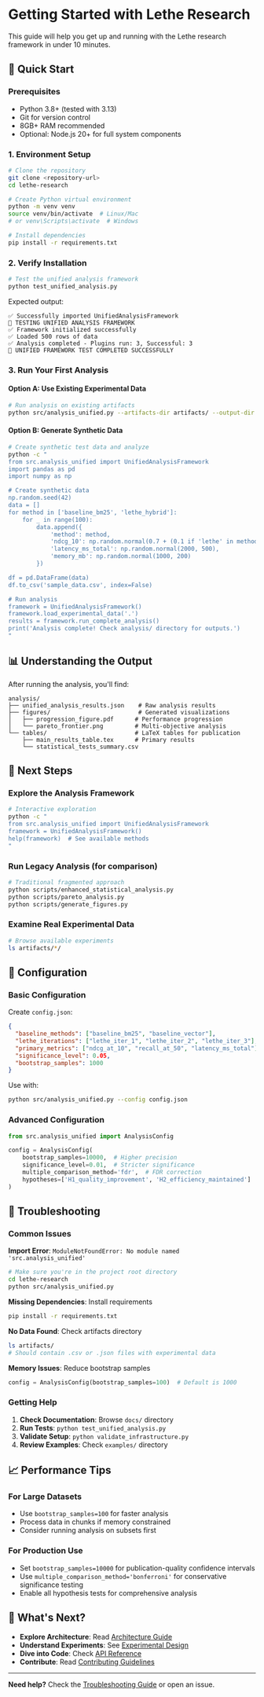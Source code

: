 # Getting Started with Lethe Research

This guide will help you get up and running with the Lethe research framework in under 10 minutes.

## 🚀 Quick Start

### Prerequisites
- Python 3.8+ (tested with 3.13)
- Git for version control
- 8GB+ RAM recommended
- Optional: Node.js 20+ for full system components

### 1. Environment Setup

```bash
# Clone the repository
git clone <repository-url>
cd lethe-research

# Create Python virtual environment
python -m venv venv
source venv/bin/activate  # Linux/Mac
# or venv\Scripts\activate  # Windows

# Install dependencies
pip install -r requirements.txt
```

### 2. Verify Installation

```bash
# Test the unified analysis framework
python test_unified_analysis.py
```

Expected output:
```
✅ Successfully imported UnifiedAnalysisFramework
🧪 TESTING UNIFIED ANALYSIS FRAMEWORK
✅ Framework initialized successfully
✅ Loaded 500 rows of data
✅ Analysis completed - Plugins run: 3, Successful: 3
🎉 UNIFIED FRAMEWORK TEST COMPLETED SUCCESSFULLY
```

### 3. Run Your First Analysis

#### Option A: Use Existing Experimental Data
```bash
# Run analysis on existing artifacts
python src/analysis_unified.py --artifacts-dir artifacts/ --output-dir results/
```

#### Option B: Generate Synthetic Data
```bash
# Create synthetic test data and analyze
python -c "
from src.analysis_unified import UnifiedAnalysisFramework
import pandas as pd
import numpy as np

# Create synthetic data
np.random.seed(42)
data = []
for method in ['baseline_bm25', 'lethe_hybrid']:
    for _ in range(100):
        data.append({
            'method': method,
            'ndcg_10': np.random.normal(0.7 + (0.1 if 'lethe' in method else 0), 0.1),
            'latency_ms_total': np.random.normal(2000, 500),
            'memory_mb': np.random.normal(1000, 200)
        })

df = pd.DataFrame(data)
df.to_csv('sample_data.csv', index=False)

# Run analysis
framework = UnifiedAnalysisFramework()
framework.load_experimental_data('.')
results = framework.run_complete_analysis()
print('Analysis complete! Check analysis/ directory for outputs.')
"
```

## 📊 Understanding the Output

After running the analysis, you'll find:

```
analysis/
├── unified_analysis_results.json    # Raw analysis results
├── figures/                         # Generated visualizations
│   ├── progression_figure.pdf      # Performance progression
│   └── pareto_frontier.png         # Multi-objective analysis
└── tables/                         # LaTeX tables for publication
    ├── main_results_table.tex      # Primary results
    └── statistical_tests_summary.csv
```

## 🎯 Next Steps

### Explore the Analysis Framework
```bash
# Interactive exploration
python -c "
from src.analysis_unified import UnifiedAnalysisFramework
framework = UnifiedAnalysisFramework()
help(framework)  # See available methods
"
```

### Run Legacy Analysis (for comparison)
```bash
# Traditional fragmented approach
python scripts/enhanced_statistical_analysis.py
python scripts/pareto_analysis.py
python scripts/generate_figures.py
```

### Examine Real Experimental Data
```bash
# Browse available experiments
ls artifacts/*/
```

## 🔧 Configuration

### Basic Configuration
Create `config.json`:
```json
{
  "baseline_methods": ["baseline_bm25", "baseline_vector"],
  "lethe_iterations": ["lethe_iter_1", "lethe_iter_2", "lethe_iter_3"],
  "primary_metrics": ["ndcg_at_10", "recall_at_50", "latency_ms_total"],
  "significance_level": 0.05,
  "bootstrap_samples": 1000
}
```

Use with:
```bash
python src/analysis_unified.py --config config.json
```

### Advanced Configuration
```python
from src.analysis_unified import AnalysisConfig

config = AnalysisConfig(
    bootstrap_samples=10000,  # Higher precision
    significance_level=0.01,  # Stricter significance
    multiple_comparison_method='fdr',  # FDR correction
    hypotheses=['H1_quality_improvement', 'H2_efficiency_maintained']
)
```

## 🐛 Troubleshooting

### Common Issues

**Import Error**: `ModuleNotFoundError: No module named 'src.analysis_unified'`
```bash
# Make sure you're in the project root directory
cd lethe-research
python src/analysis_unified.py
```

**Missing Dependencies**: Install requirements
```bash
pip install -r requirements.txt
```

**No Data Found**: Check artifacts directory
```bash
ls artifacts/
# Should contain .csv or .json files with experimental data
```

**Memory Issues**: Reduce bootstrap samples
```python
config = AnalysisConfig(bootstrap_samples=100)  # Default is 1000
```

### Getting Help

1. **Check Documentation**: Browse `docs/` directory
2. **Run Tests**: `python test_unified_analysis.py`
3. **Validate Setup**: `python validate_infrastructure.py`
4. **Review Examples**: Check `examples/` directory

## 📈 Performance Tips

### For Large Datasets
- Use `bootstrap_samples=100` for faster analysis
- Process data in chunks if memory constrained
- Consider running analysis on subsets first

### For Production Use
- Set `bootstrap_samples=10000` for publication-quality confidence intervals
- Use `multiple_comparison_method='bonferroni'` for conservative significance testing
- Enable all hypothesis tests for comprehensive analysis

## 🎯 What's Next?

- **Explore Architecture**: Read [Architecture Guide](architecture.md)
- **Understand Experiments**: See [Experimental Design](experimental-design.md)
- **Dive into Code**: Check [API Reference](api-reference.md)
- **Contribute**: Read [Contributing Guidelines](contributing.md)

---

**Need help?** Check the [Troubleshooting Guide](troubleshooting.md) or open an issue.